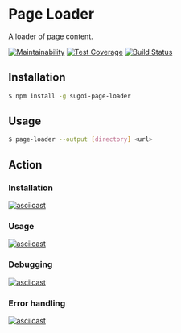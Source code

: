 # Page Loader
A loader of page content.

[![Maintainability](https://api.codeclimate.com/v1/badges/8990650d7b9bedd07973/maintainability)](https://codeclimate.com/github/badcookie/page-loader/maintainability)
[![Test Coverage](https://api.codeclimate.com/v1/badges/8990650d7b9bedd07973/test_coverage)](https://codeclimate.com/github/badcookie/page-loader/test_coverage)
[![Build Status](https://travis-ci.org/badcookie/page-loader.svg?branch=master)](https://travis-ci.org/badcookie/page-loader)

## Installation
```sh
$ npm install -g sugoi-page-loader
```

## Usage
```sh
$ page-loader --output [directory] <url>
```

## Action
### Installation
[![asciicast](https://asciinema.org/a/FCRtpXakRZaClIg2tu3u6eh5I.svg)](https://asciinema.org/a/FCRtpXakRZaClIg2tu3u6eh5I)

### Usage
[![asciicast](https://asciinema.org/a/4hoLaLlJMxjPcuvX2GYDVZLyw.svg)](https://asciinema.org/a/4hoLaLlJMxjPcuvX2GYDVZLyw)

### Debugging
[![asciicast](https://asciinema.org/a/sDXoCQVBys9OtKI05q4w4WkaH.svg)](https://asciinema.org/a/sDXoCQVBys9OtKI05q4w4WkaH)

### Error handling
[![asciicast](https://asciinema.org/a/NRmh2yW4c6XxnYZjVUR9DKBH4.svg)](https://asciinema.org/a/NRmh2yW4c6XxnYZjVUR9DKBH4)


